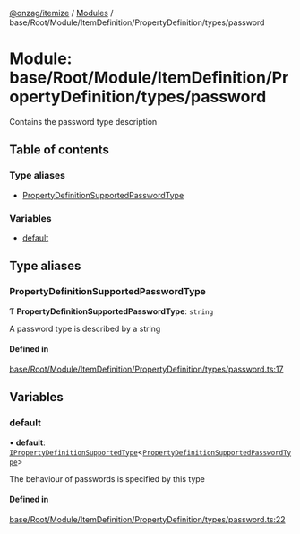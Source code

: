 [@onzag/itemize](../README.md) / [Modules](../modules.md) / base/Root/Module/ItemDefinition/PropertyDefinition/types/password

# Module: base/Root/Module/ItemDefinition/PropertyDefinition/types/password

Contains the password type description

## Table of contents

### Type aliases

- [PropertyDefinitionSupportedPasswordType](base_Root_Module_ItemDefinition_PropertyDefinition_types_password.md#propertydefinitionsupportedpasswordtype)

### Variables

- [default](base_Root_Module_ItemDefinition_PropertyDefinition_types_password.md#default)

## Type aliases

### PropertyDefinitionSupportedPasswordType

Ƭ **PropertyDefinitionSupportedPasswordType**: `string`

A password type is described by a string

#### Defined in

[base/Root/Module/ItemDefinition/PropertyDefinition/types/password.ts:17](https://github.com/onzag/itemize/blob/f2db74a5/base/Root/Module/ItemDefinition/PropertyDefinition/types/password.ts#L17)

## Variables

### default

• **default**: [`IPropertyDefinitionSupportedType`](../interfaces/base_Root_Module_ItemDefinition_PropertyDefinition_types.IPropertyDefinitionSupportedType.md)<[`PropertyDefinitionSupportedPasswordType`](base_Root_Module_ItemDefinition_PropertyDefinition_types_password.md#propertydefinitionsupportedpasswordtype)\>

The behaviour of passwords is specified by this type

#### Defined in

[base/Root/Module/ItemDefinition/PropertyDefinition/types/password.ts:22](https://github.com/onzag/itemize/blob/f2db74a5/base/Root/Module/ItemDefinition/PropertyDefinition/types/password.ts#L22)
